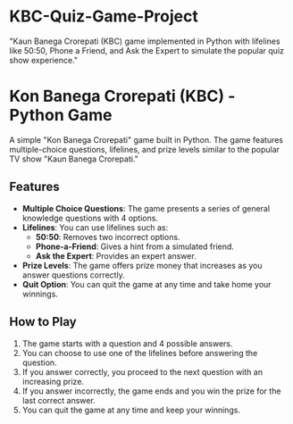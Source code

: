# KBC-Quiz-Game-Project
"Kaun Banega Crorepati (KBC) game implemented in Python with lifelines like 50:50, Phone a Friend, and Ask the Expert to simulate the popular quiz show experience."

# Kon Banega Crorepati (KBC) - Python Game

A simple "Kon Banega Crorepati" game built in Python. The game features multiple-choice questions, lifelines, and prize levels similar to the popular TV show "Kaun Banega Crorepati."

## Features

- **Multiple Choice Questions**: The game presents a series of general knowledge questions with 4 options.
- **Lifelines**: You can use lifelines such as:
  - **50:50**: Removes two incorrect options.
  - **Phone-a-Friend**: Gives a hint from a simulated friend.
  - **Ask the Expert**: Provides an expert answer.
- **Prize Levels**: The game offers prize money that increases as you answer questions correctly.
- **Quit Option**: You can quit the game at any time and take home your winnings.

## How to Play

1. The game starts with a question and 4 possible answers.
2. You can choose to use one of the lifelines before answering the question.
3. If you answer correctly, you proceed to the next question with an increasing prize.
4. If you answer incorrectly, the game ends and you win the prize for the last correct answer.
5. You can quit the game at any time and keep your winnings.



